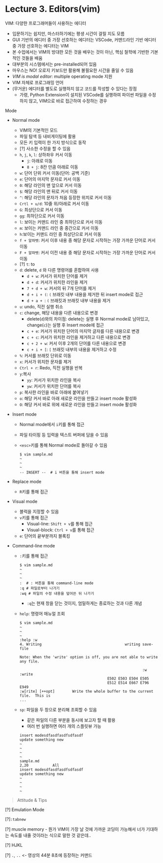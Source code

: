 # Lecture 3. Editors(vim)

VIM: 다양한 프로그래머들이 사용하는 에디터

- 입문하기는 쉽지만, 마스터하기에는 평생 시간이 걸릴 지도 모름
- GUI 기반의 에디터 중 가장 선호하는 에디터는 VSCode, 커맨드라인 기반 에디터 중 가장 선호하는 에디터는 VIM
- 본 수업에서는 VIM의 방대한 모든 것을 배우는 것이 아닌, 핵심 철학에 기반한 기본적인 것들을 배움
- 대부분의 시스템에서는 pre-installed되어 있음
- 마우스는 NO! 오로지 키보드만 활용해 불필요한 시간을 줄일 수 있음
- *VIM is modal editor*: multiple operating mode 지원
- VIM 자체로 프로그래밍 언어
- (무거운) 에디터를 별도로 실행하지 않고 코드를 작성할 수 있다는 장점
  - 가령, Python Extension이 설치된 VSCode를 실행하여 파이썬 파일을 수정하지 않고, VIM으로 바로 접근하여 수정하는 경우

Mode

- Normal mode

  - VIM의 기본적인 모드
  - 파일 탐색 등 내비게이팅에 활용
  - 모든 키 입력이 한 가지 방식으로 동작
  - [?] 사소한 수정을 할 수 있음
  - `h`, `j`, `k`, `l`: 상하좌우 커서 이동
    - `j`: 아래로 이동
    - `8 + j`: 8칸 만큼 아래로 이동
  - `w`: 단어 단위 커서 이동(단어: 공백 기준)
  - `e`: 단어의 마지막 문자로 커서 이동
  - `0`: 해당 라인의 맨 앞으로 커서 이동
  - `$`: 해당 라인의 맨 뒤로 커서 이동
  - `^`: 해당 라인의 문자가 처음 등장한 위치로 커서 이동
  - `Crtl + u/d`: 10줄 위/아래로 커서 이동
  - `G`: 최상단으로 커서 이동
  - `gg`: 최하단으로 커서 이동
  - `l`: 보이는 커맨드 라인 중 최하단으로 커서 이동
  - `m`: 보이는 커맨드 라인 중 중간으로 커서 이동
  - `h`:보이는 커맨드 라인 중 최상단으로 커서 이동
  - `f + 알파벳`: 커서 이후 내용 중 해당 문자로 시작하는 가장 가까운 단어로 커서 이동
  - `F + 알파벳`: 커서 이전 내용 중 해당 문자로 시작하는 가장 가까운 단어로 커서 이동
  - [?] `t`: to
  - `d`: delete, `d` 와 다른 명령어를 혼합하여 사용
    - `d + w`: 커서가 위치한 단어를 제거
    - `d + d`: 커서가 위치한 라인을 제거
    - `7 + d + w`: 커서의 뒤 7개 단어를 제거  
    - `d + i + (`: `(` 브래킷 내부 내용을 제거한 뒤 insert mode로 접근
    - `d + a + `: `(` 브래킷과 브래킷 내부 내용을 제거
  - `u`: undo, 직전 실행 취소
  - `c`: change, 해당 내용을 다른 내용으로 변경
    - delete(`d`)와의 차이점: delete는 실행 후 Normal mode로 남아있고, change(`c`)는 실행 후 Insert mode에 접근
    - `c + e`: 커서가 위치한 단어의 마지막 글자를 다른 내용으로 변경
    - `c + c`: 커서가 위치한 라인을 제거하고 다른 내용으로 변경
    - `c + 2 + w`:  커서 이후 2개의 단어를 다른 내용으로 변경
    - `c + i + [`: `[` 브래킷 내부의 내용을 제거하고 수정
  - `%`: 커서를 브래킷 단위로 이동
  - `x`: 커서가 위치한 문자를 제거
  - `Ctrl + r`: Redo, 직전 실행을 반복
  - `y`:복사
    - `yy`: 커서가 위치한 라인을 복사
    - `yw`: 커서가 위치한 단어를 복사
  - `p`: 복사한 라인을 바로 아래에 붙여넣기
  - `o`: 해당 커서 바로 아래 새로운 라인을 만들고 insert mode 활성화 
  - `O`: 해당 커서 바로 위에 새로운 라인을 만들고 insert mode 활성화

- Insert mode

  - Normal mode에서 `i`키를 통해 접근

  - 파일 타이핑 등 입력을 텍스트 버퍼에 담을 수 있음

  - `<esc>`키를 통해 Normal mode로 돌아갈 수 있음

    ```shell
    $ vim sample.md
    ~                                                                                                             ~
    ~                                                                                                             -- INSERT --  # i 버튼을 통해 insert mode 
    ```

- Replace mode

  - `R`키를 통해 접근

- Visual mode

  - 블럭을 지정할 수 있음
  - `v`키를 통해 접근
    - Visual-line: `Shift + v`를 통해 접근
    - Visual-block: `Ctrl + v`를 통해 접근
  - `e`: 단어의 끝부분까지 블록킹

- Command-line mode

  - `:`키를 통해 접근

    ```shell
    $ vim sample.md
    ~                                                                                                             ~
    ~                                                                                                             :  # : 버튼을 통해 command-line mode 
    :q # 파일로부터 나가기
    :wq # 파일의 수정 내용을 덮어쓴 뒤 나가기
    ```

    - `:q`는 현재 창을 닫는 것이지, 엄밀하게는 종료하는 것과 다른 개념

  - `help`: 명령어 매뉴얼 조회

    ```
    $ vim sample.md
    ~                                                                                                             ~
    ~                                                                                                             :help :w
    4. Writing                                      writing save-file
    
    Note: When the 'write' option is off, you are not able to write any file.
    
                                                            :w :write
                                            E502 E503 E504 E505
                                            E512 E514 E667 E796 E949
    :w[rite] [++opt]        Write the whole buffer to the current file.  This is
    ...
    ```

  - `sp`: 파일을 두 창으로 분리해 조회할 수 있음

    - 같은 파일의 다른 부분을 동시에 보고자 할 때 활용
    - 여러 번 실행하면 여러 개의 스플릿뷰 가능

    ```shell
    insert modesdfasdfasdfsdfasdf
    update something new
    ~                                                                                                             ~                                                                                                             ~                                                                                                             ~                                                                                                             sample.md                                                               2,20           All
    insert modesdfasdfasdfsdfasdf
    update something new
    ~
    ~
    ~
    ~                                                                                                             
    ```

    

> Attitude & Tips

[?] Emulation Mode

[?]`:tabnew`

[?] muscle memory - 뭔가 VIM이 가장 날 것에 가까운 코딩이 가능해서 너가 기대하는 속도를 내줄 것이라는 식으로 말한 것 같은데..

[?] HJKL

[?] `.`, `..` <- 영상의 44분 8초에 등장하는 커맨드